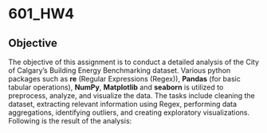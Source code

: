 # 601_HW4
## Objective
The objective of this assignment is to conduct a detailed analysis of the City of Calgary’s Building Energy Benchmarking dataset. Various python packages such as **re** (Regular Expressions (Regex)), **Pandas** (for basic tabular operations), **NumPy**, **Matplotlib** and **seaborn** is utilized to preprocess, analyze, and visualize the data. The tasks include cleaning the dataset, extracting relevant information using Regex, performing data aggregations, identifying outliers, and creating exploratory visualizations. 
Following is the result of the analysis:
